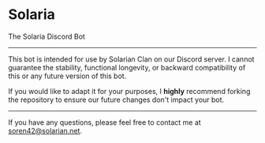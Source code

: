 # Solaria
The Solaria Discord Bot

---

This bot is intended for use by Solarian Clan on our Discord server.  I cannot guarantee the stability, functional longevity, or backward compatibility of this or any future version of this bot.

If you would like to adapt it for your purposes, I **highly** recommend forking the repository to ensure our future changes don't impact your bot.

---

If you have any questions, please feel free to contact me at soren42@solarian.net.
